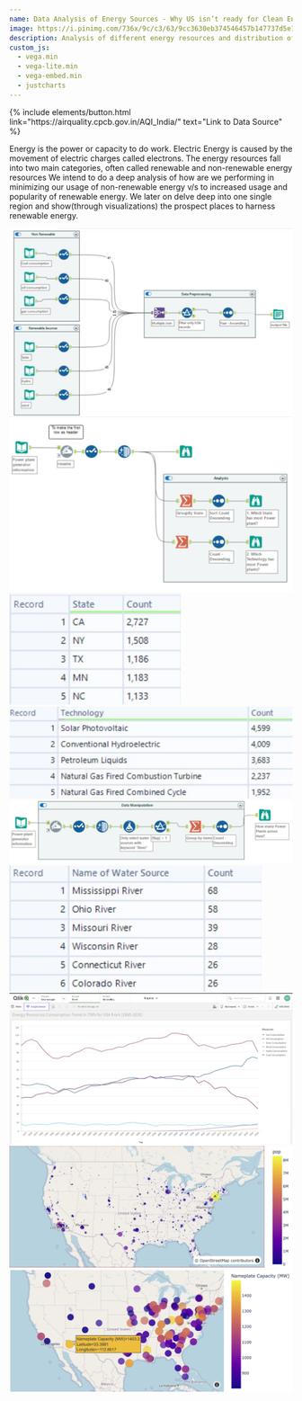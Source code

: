 ```yaml
---
name: Data Analysis of Energy Sources - Why US isn’t ready for Clean Energy
image: https://i.pinimg.com/736x/9c/c3/63/9cc3630eb374546457b147737d5e1e66.jpg
description: Analysis of different energy resources and distribution of energy plants in US
custom_js:
  - vega.min
  - vega-lite.min
  - vega-embed.min
  - justcharts
---
```


<div class="right">
{% include elements/button.html link="https://airquality.cpcb.gov.in/AQI_India/" text="Link to Data Source" %}
</div>

Energy is the power or capacity to do work. Electric Energy is caused by the movement of electric charges called electrons. The energy resources fall into two main categories, often called renewable and non-renewable energy resources We intend to do a deep analysis of how are we performing in minimizing our usage of non-renewable energy v/s to increased usage and popularity of renewable energy. We later on delve deep into one single region and show(through visualizations) the prospect places to harness renewable energy.

<img src="../assets/images/fig31.png" alt="image"/>
<img src="../assets/images/fig32.png" alt="image"/>

<img src="../assets/images/fig29.png" alt="image"/>
<img src="../assets/images/fig30.png" alt="image"/>


<img src="../assets/images/fig33.png" alt="image"/>
<img src="../assets/images/x4.png" alt="image"/>

<img src="../assets/images/x3.png" alt="image"/>
<img src="../assets/images/x1.png" alt="image"/>
<img src="../assets/images/x2.png" alt="image"/>


